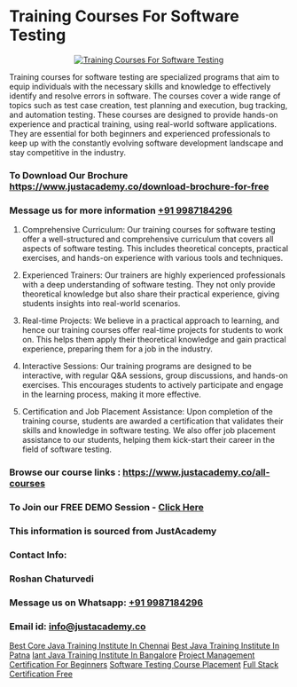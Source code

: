 # Training Courses For Software Testing

<p align="center">
  <a href="https://justacademy.co/program-detail/software-testing">
    <img src="https://justacademy.co/storage2/program_images/1704700438.webp" alt="Training Courses For Software Testing">
  </a>
</p>


Training courses for software testing are specialized programs that aim to equip individuals with the necessary skills and knowledge to effectively identify and resolve errors in software. The courses cover a wide range of topics such as test case creation, test planning and execution, bug tracking, and automation testing. These courses are designed to provide hands-on experience and practical training, using real-world software applications. They are essential for both beginners and experienced professionals to keep up with the constantly evolving software development landscape and stay competitive in the industry.
### To Download Our Brochure https://www.justacademy.co/download-brochure-for-free
### Message us for more information [+91 9987184296](https://api.whatsapp.com/send?phone=919987184296)
1) Comprehensive Curriculum: Our training courses for software testing offer a well-structured and comprehensive curriculum that covers all aspects of software testing. This includes theoretical concepts, practical exercises, and hands-on experience with various tools and techniques.

2) Experienced Trainers: Our trainers are highly experienced professionals with a deep understanding of software testing. They not only provide theoretical knowledge but also share their practical experience, giving students insights into real-world scenarios.

3) Real-time Projects: We believe in a practical approach to learning, and hence our training courses offer real-time projects for students to work on. This helps them apply their theoretical knowledge and gain practical experience, preparing them for a job in the industry.

4) Interactive Sessions: Our training programs are designed to be interactive, with regular Q&A sessions, group discussions, and hands-on exercises. This encourages students to actively participate and engage in the learning process, making it more effective.

5) Certification and Job Placement Assistance: Upon completion of the training course, students are awarded a certification that validates their skills and knowledge in software testing. We also offer job placement assistance to our students, helping them kick-start their career in the field of software testing.

### Browse our course links : https://www.justacademy.co/all-courses 
### To Join our FREE DEMO Session - [Click Here](https://www.justacademy.co/register-for-course-demo)


### This information is sourced from JustAcademy
### Contact Info:
### Roshan Chaturvedi
### Message us on Whatsapp: [+91 9987184296](https://api.whatsapp.com/send?phone=919987184296)
### Email id: [info@justacademy.co](mailto:info@justacademy.co)
                    
[Best Core Java Training Institute In Chennai](https://www.linkedin.com/pulse/best-core-java-training-institute-chennai-justacademy-mumbai-4axuc?trackingId=VX6fw5k6P%2FMhT8JoC0RUAA%3D%3D&lipi=urn%3Ali%3Apage%3Ad_flagship3_showcase_admin%3BQONBiiZYS52%2BUVT4s6K24g%3D%3D)
[Best Java Training Institute In Patna](https://www.linkedin.com/pulse/best-java-training-institute-patna-justacademy-portland-xknof?trackingId=GbVlzTEswrsOS3RF5D4bpg%3D%3D&lipi=urn%3Ali%3Apage%3Ad_flagship3_company_admin%3BTqighWlRRkKZzOjpwndZdw%3D%3D)
[Iant Java Training Institute In Bangalore](https://medium.com/@mahi3106/iant-java-training-institute-in-bangalore-af612fa7c81b)
[Project Management Certification For Beginners](https://medium.com/@justacademytraining/project-management-certification-for-beginners-da852fc0ceb1)
[Software Testing Course Placement](https://justacademyin.github.io/Articles/Software-Testing-Course-Placement)
[Full Stack Certification Free](https://justacademyin.github.io/Articles/Full-Stack-Certification-Free)
